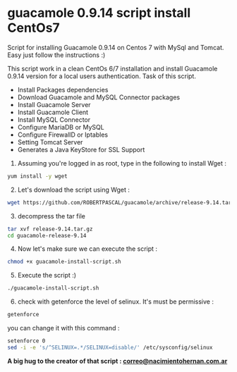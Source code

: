 # guacamole 0.9.14 script install CentOs7
Script for installing Guacamole 0.9.14 on Centos 7 with MySql and Tomcat. Easy just follow the instructions :)

This script work in a clean CentOs 6/7 installation and install Guacamole 0.9.14 version for a local users authentication.
Task of this script.
* Install Packages dependencies
* Download Guacamole and MySQL Connector packages
* Install Guacamole Server
* Install Guacamole Client
* Install MySQL Connector
* Configure MariaDB or MySQL
* Configure FirewallD or Iptables
* Setting Tomcat Server
* Generates a Java KeyStore for SSL Support

1. Assuming you're logged in as root, type in the following to install Wget :
```bash
yum install -y wget
```
2. Let's download the script using Wget :
```sh
wget https://github.com/ROBERTPASCAL/guacamole/archive/release-9.14.tar.gz
```
3. decompress the tar file 
```sh
tar xvf release-9.14.tar.gz
cd guacamole-release-9.14
```
4. Now let's make sure we can execute the script :
```sh
chmod +x guacamole-install-script.sh
```
5. Execute the script :)
```sh
./guacamole-install-script.sh
```
6. check with getenforce the level of selinux. It's must be permissive :
```sh
getenforce
```
you can change it with this command :
```sh
setenforce 0
sed -i -e 's/^SELINUX=.*/SELINUX=disable/' /etc/sysconfig/selinux
```
**A big hug to the creator of that script : correo@nacimientohernan.com.ar**

